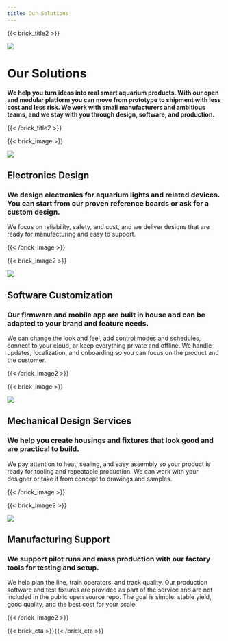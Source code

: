 ```yaml
---
title: Our Solutions
---
```


{{< brick_title2 >}}

![](/uploads/products/ulva6/gallery/ulva6-leds.jpg)

# Our Solutions

**We help you turn ideas into real smart aquarium products. With our open and modular platform you can move from prototype to shipment with less cost and less risk. We work with small manufacturers and ambitious teams, and we stay with you through design, software, and production.**

{{< /brick_title2 >}}


{{< brick_image >}}

![](/uploads/photos/assets/soldering.jpg)

## Electronics Design

### We design electronics for aquarium lights and related devices. You can start from our proven reference boards or ask for a custom design.

We focus on reliability, safety, and cost, and we deliver designs that are ready for manufacturing and easy to support.

{{< /brick_image >}}

{{< brick_image2 >}}

![](/uploads/photos/assets/code.jpg)

## Software Customization

### Our firmware and mobile app are built in house and can be adapted to your brand and feature needs.

We can change the look and feel, add control modes and schedules, connect to your cloud, or keep everything private and offline. We handle updates, localization, and onboarding so you can focus on the product and the customer.

{{< /brick_image2 >}}


{{< brick_image >}}

![](/uploads/photos/assets/3d-cad.jpg)

## Mechanical Design Services

### We help you create housings and fixtures that look good and are practical to build.

We pay attention to heat, sealing, and easy assembly so your product is ready for tooling and repeatable production. We can work with your designer or take it from concept to drawings and samples.

{{< /brick_image >}}


{{< brick_image2 >}}

![](/uploads/photos/assets/manuf.jpg)

## Manufacturing Support

### We support pilot runs and mass production with our factory tools for testing and setup. 

We help plan the line, train operators, and track quality. Our production software and test fixtures are provided as part of the service and are not included in the public open source repo. The goal is simple: stable yield, good quality, and the best cost for your scale.

{{< /brick_image2 >}}


{{< brick_cta >}}{{< /brick_cta >}}